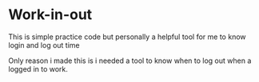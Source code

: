 # Work-in-out
This is simple practice code but personally a helpful tool for me to know login and log out time


Only reason i made this is i needed a tool to know when to log out when a logged in to work. 

